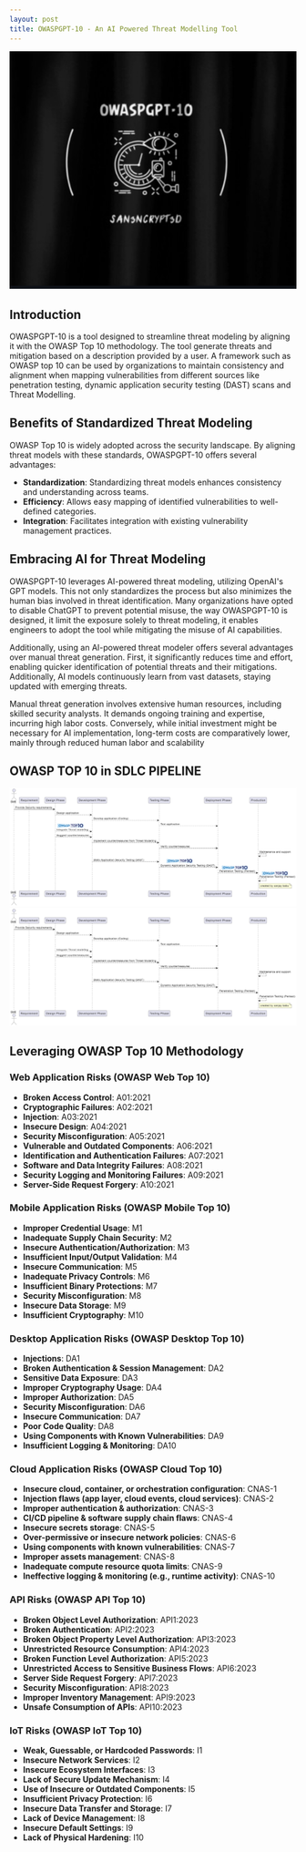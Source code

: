 ```yaml
---
layout: post
title: OWASPGPT-10 - An AI Powered Threat Modelling Tool
---
```

![](/images/2023-12-15-owasp/0.png)


## Introduction

OWASPGPT-10 is a tool designed to streamline threat modeling by aligning it with the OWASP Top 10 methodology. The tool generate threats and mitigation based on a description provided by a user. A framework such as OWASP top 10 can be used by organizations to maintain consistency and alignment when mapping vulnerabilities from different sources like penetration testing, dynamic application security testing (DAST) scans and Threat Modelling.


## Benefits of Standardized Threat Modeling

OWASP Top 10 is widely adopted across the security landscape. By aligning threat models with these standards, OWASPGPT-10 offers several advantages:
- **Standardization**: Standardizing threat models enhances consistency and understanding across teams.
- **Efficiency**: Allows easy mapping of identified vulnerabilities to well-defined categories.
- **Integration**: Facilitates integration with existing vulnerability management practices.

## Embracing AI for Threat Modeling

OWASPGPT-10 leverages AI-powered threat modeling, utilizing OpenAI's GPT models. This not only standardizes the process but also minimizes the human bias involved in threat identification. Many organizations have opted to disable ChatGPT to prevent potential misuse, the way OWASPGPT-10 is designed, it limit the  exposure solely to threat modeling, it enables engineers to adopt the tool while mitigating the misuse of AI capabilities.

Additionally, using an AI-powered threat modeler offers several advantages over manual threat generation. First, it significantly reduces time and effort, enabling quicker identification of potential threats and their mitigations. Additionally, AI models continuously learn from vast datasets, staying updated with emerging threats.

Manual threat generation involves extensive human resources, including skilled security analysts. It demands ongoing training and expertise, incurring high labor costs. Conversely, while initial investment might be necessary for AI implementation, long-term costs are comparatively lower, mainly through reduced human labor and scalability

## OWASP TOP 10 in SDLC PIPELINE

![](/images/2023-12-15-owasp/2.png)
![](/images/2023-12-15-owasp/1.png)




## Leveraging OWASP Top 10 Methodology

### Web Application Risks (OWASP Web Top 10)

- **Broken Access Control**: A01:2021
- **Cryptographic Failures**: A02:2021
- **Injection**: A03:2021
- **Insecure Design**: A04:2021
- **Security Misconfiguration**: A05:2021
- **Vulnerable and Outdated Components**: A06:2021
- **Identification and Authentication Failures**: A07:2021
- **Software and Data Integrity Failures**: A08:2021
- **Security Logging and Monitoring Failures**: A09:2021
- **Server-Side Request Forgery**: A10:2021

### Mobile Application Risks (OWASP Mobile Top 10)

- **Improper Credential Usage**: M1
- **Inadequate Supply Chain Security**: M2
- **Insecure Authentication/Authorization**: M3
- **Insufficient Input/Output Validation**: M4
- **Insecure Communication**: M5
- **Inadequate Privacy Controls**: M6
- **Insufficient Binary Protections**: M7
- **Security Misconfiguration**: M8
- **Insecure Data Storage**: M9
- **Insufficient Cryptography**: M10

### Desktop Application Risks (OWASP Desktop Top 10)

- **Injections**: DA1
- **Broken Authentication & Session Management**: DA2
- **Sensitive Data Exposure**: DA3
- **Improper Cryptography Usage**: DA4
- **Improper Authorization**: DA5
- **Security Misconfiguration**: DA6
- **Insecure Communication**: DA7
- **Poor Code Quality**: DA8
- **Using Components with Known Vulnerabilities**: DA9
- **Insufficient Logging & Monitoring**: DA10

### Cloud Application Risks (OWASP Cloud Top 10)

- **Insecure cloud, container, or orchestration configuration**: CNAS-1
- **Injection flaws (app layer, cloud events, cloud services)**: CNAS-2
- **Improper authentication & authorization**: CNAS-3
- **CI/CD pipeline & software supply chain flaws**: CNAS-4
- **Insecure secrets storage**: CNAS-5
- **Over-permissive or insecure network policies**: CNAS-6
- **Using components with known vulnerabilities**: CNAS-7
- **Improper assets management**: CNAS-8
- **Inadequate compute resource quota limits**: CNAS-9
- **Ineffective logging & monitoring (e.g., runtime activity)**: CNAS-10

### API Risks (OWASP API Top 10)

- **Broken Object Level Authorization**: API1:2023
- **Broken Authentication**: API2:2023
- **Broken Object Property Level Authorization**: API3:2023
- **Unrestricted Resource Consumption**: API4:2023
- **Broken Function Level Authorization**: API5:2023
- **Unrestricted Access to Sensitive Business Flows**: API6:2023
- **Server Side Request Forgery**: API7:2023
- **Security Misconfiguration**: API8:2023
- **Improper Inventory Management**: API9:2023
- **Unsafe Consumption of APIs**: API10:2023

### IoT Risks (OWASP IoT Top 10)

- **Weak, Guessable, or Hardcoded Passwords**: I1
- **Insecure Network Services**: I2
- **Insecure Ecosystem Interfaces**: I3
- **Lack of Secure Update Mechanism**: I4
- **Use of Insecure or Outdated Components**: I5
- **Insufficient Privacy Protection**: I6
- **Insecure Data Transfer and Storage**: I7
- **Lack of Device Management**: I8
- **Insecure Default Settings**: I9
- **Lack of Physical Hardening**: I10



